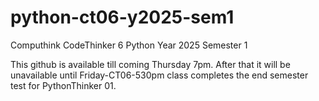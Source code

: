 # python-ct06-y2025-sem1
Computhink CodeThinker 6 Python Year 2025 Semester 1

This github is available till coming Thursday 7pm. After that it will be unavailable until Friday-CT06-530pm class completes the end semester test for PythonThinker 01.
